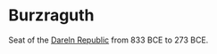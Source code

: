 # Burzraguth

Seat of the [Dareln Republic](/understone/people/groups/dareln.md) from 833 BCE to 273 BCE. 